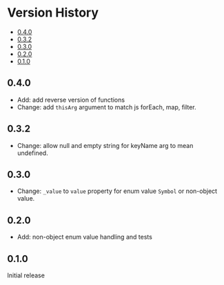 # Version History

[TOC]: # " "

- [0.4.0](#040)
- [0.3.2](#032)
- [0.3.0](#030)
- [0.2.0](#020)
- [0.1.0](#010)


## 0.4.0

* Add: add reverse version of functions
* Change: add `thisArg` argument to match js forEach, map, filter.

## 0.3.2

* Change: allow null and empty string for keyName arg to mean undefined.

## 0.3.0

* Change: `_value` to `value` property for enum value `Symbol` or non-object value.

## 0.2.0

* Add: non-object enum value handling and tests

## 0.1.0

Initial release
